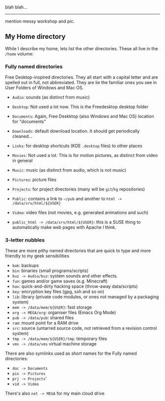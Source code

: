<!-- 
.. title: Organising my digital stuff
.. slug: home-dir-maintenance
.. date: 2016-10-22 18:24:54 UTC+11:00
.. tags: tips, organisation, draft
.. category: 
.. link: 
.. description: 
.. type: text
-->


blah blah...
<!--TEASER_END -->
----

mention messy workshop and pic.


## My Home directory

While I describe my home, lets list the other directories. These all live in the `/home` volume:

### Fully named directories

Free Desktop-inspired directories. They all start with a capital letter and are spelled out in full, not abbreviated. They are lie the familiar ones you see in User Folders of Windows and Mac OS.

 * `Audio`: sounds (as distinct from music)
 * `Desktop`:  Not used a lot now. This is the Freedesktop desktop folder
 * `Documents`: Again, Free Deskktop (also Windows and Mac OS) location for "documents"
 * `Downloads`: default download location.  It should get periodically cleaned...
 * `Links`: for desktop shortcuts (KDE `.desktop` files) to other places
 * `Movies`: Not used a lot. This is for motion pictures, as distinct from video in general
 * `Music`: music (as distinct from audio, which is not music)
 * `Pictures`: picture files
 * `Projects`: for project directories (many will be `git`/`hg` repositories)
 * `Public`: contains a link to `~/pub` and another to `html -> /data/srv/html/${USER}`
 * `Video`: video files (not movies, e.g. generated animations and such)

 * `public_html -> /data/srv/html/${USER}`: this is a SUSE thing to automatically make web pages with Apache I think.

### 3-letter nubbles

These are more pithy named directories that are quick to type and more friendly to my geek sensibilities

 * `bak`: backups
 * `bin`: binaries (small programs/scripts)
 * `buz -> Audio/buz`: system sounds and other effects.
 * `fun`: games and/or game saves (e.g. Minecraft)
 * `hax`: quick-and-dirty hacking space (throw-away data/scripts)
 * `key`: encryption key files (gpg, ssh and so on)
 * `lib`: library (private code modules, or ones not managed by a packaging system)
 * `mem -> /data/mem/${USER}`: fast storage
 * `org -> MEGA/org`: organiser files (Emacs Org Mode)
 * `pub -> /data/pub`: shared files
 * `ram`: mount point for a RAM drive
 * `src`: source (untarred source code, not retrieved from a revision control system)
 * `tmp -> /data/mem/${USER}/tmp`:  temporary files
 * `vms -> /data/vms` virtual machine storage

There are also symlinks used as short names for the Fully named directories:

 * `doc -> Documents`
 * `pix -> Pictures`
 * `prj -> Projects`'
 * `vid -> Video`

There's also `net -> MEGA` for my main cloud drive
